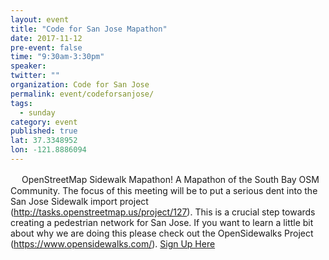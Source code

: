 ```yaml
---
layout: event 
title: "Code for San Jose Mapathon"
date: 2017-11-12
pre-event: false
time: "9:30am-3:30pm"
speaker:
twitter: ""
organization: Code for San Jose
permalink: event/codeforsanjose/
tags:
  - sunday 
category: event
published: true
lat: 37.3348952
lon: -121.8886094
---
```

　
OpenStreetMap Sidewalk Mapathon! A Mapathon of the South Bay OSM Community. The focus of this meeting will be to put a serious dent into the San Jose Sidewalk import project (http://tasks.openstreetmap.us/project/127). This is a crucial step towards creating a pedestrian network for San Jose. If you want to learn a little bit about why we are doing this please check out the OpenSidewalks Project (https://www.opensidewalks.com/). 
[Sign Up Here](https://www.meetup.com/Code-for-San-Jose/events/244889382/)
